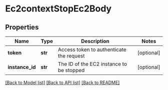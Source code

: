 # Ec2contextStopEc2Body

## Properties
Name | Type | Description | Notes
------------ | ------------- | ------------- | -------------
**token** | **str** | Access token to authenticate the request | [optional] 
**instance_id** | **str** | The ID of the EC2 instance to be stopped | [optional] 

[[Back to Model list]](../README.md#documentation-for-models) [[Back to API list]](../README.md#documentation-for-api-endpoints) [[Back to README]](../README.md)

